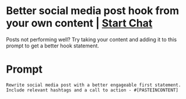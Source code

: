 

# Better social media post hook from your own content | [Start Chat](https://gptcall.net/chat.html?data=%7B%22contact%22%3A%7B%22id%22%3A%220bc4f689-4cf0-45aa-8905-80e6d9aa4505%22%2C%22flow%22%3Atrue%7D%7D)
Posts not performing well? Try taking your content and adding it to this prompt to get a better hook statement.

# Prompt

```
Rewrite social media post with a better engageable first statement. Include relevant hashtags and a call to action - #[PASTEINCONTENT]
```





